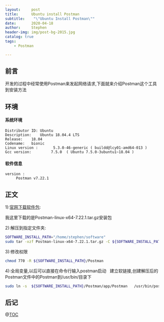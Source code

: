 ```yaml
---
layout:     post
title:      Ubuntu install Postman
subtitle:    "\"Ubuntu Install Postman\""
date:       2020-04-18
author:     Stephen
header-img: img/post-bg-2015.jpg
catalog: true
tags:
    - Postman

---
```



## 前言

开发的过程中经常使用Postman来发起网络请求,下面就来介绍Postman这个工具到安装方法

## 环境
#### 系统环境
```text
Distributor ID:	Ubuntu
Description:	Ubuntu 18.04.4 LTS
Release:	18.04
Codename:	bionic
Linux version :       5.3.0-46-generic ( buildd@lcy01-amd64-013 ) 
Gcc version:         7.5.0  ( Ubuntu 7.5.0-3ubuntu1~18.04 )
```
#### 软件信息
```text
version : 	
     Postman v7.22.1
```
## 正文

1):[官网下载软件包](https://www.getpostman.com/apps):

我这里下载的是Postman-linux-x64-7.22.1.tar.gz安装包

2):解压到指定文件夹:

```sh
SOFTWARE_INSTALL_PATH="/home/stephen/software"
sudo tar -xzf Postman-linux-x64-7.22.1.tar.gz -C ${SOFTWARE_INSTALL_PATH}
```
3):修改权限
```sh
chmod 770 -R ${SOFTWARE_INSTALL_PATH}/Postman
```

4):全局变量,以后可以直接在命令行输入postman启动
  建立软链接,创建解压后的Postman文件中的Postman到/usr/bin/目录下

```sh
sudo ln -s  ${SOFTWARE_INSTALL_PATH}/Postman/app/Postman   /usr/bin/postman
```
## 后记

@[TOC](这里写自定义目录标题)


